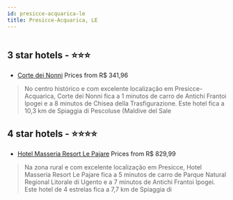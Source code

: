 ```yaml
---
id: presicce-acquarica-le
title: Presicce-Acquarica, LE
---
```


<center><img src="https://i.travelapi.com/hotels/5000000/4660000/4650800/4650720/6372167a_z.jpg" alt="" /></center>


##  3 star hotels - ⭐️⭐️⭐️

-    [Corte dei Nonni](https://www.hurb.com/br/aud/https://www.hurb.com/br/hotels/presicce-acquarica/corte-dei-nonni-HT-SFCS?cmp=18055) Prices from R$ 341,96
   > No centro histórico e com excelente localização em Presicce-Acquarica, Corte dei Nonni fica a 1 minutos de carro de Antichi Frantoi Ipogei e a 8 minutos de Chisea della Trasfigurazione.  Este hotel fica a 10,3 km de Spiaggia di Pescoluse (Maldive del Sale

##  4 star hotels - ⭐️⭐️⭐️⭐️

-    [Hotel Masseria Resort Le Pajare](https://www.hurb.com/br/aud/https://www.hurb.com/br/hotels/presicce-acquarica/hotel-masseria-resort-le-pajare-HT-FYYI?cmp=18055) Prices from R$ 829,99
   > Na zona rural e com excelente localização em Presicce, Hotel Masseria Resort Le Pajare fica a 5 minutos de carro de Parque Natural Regional Litorale di Ugento e a 7 minutos de Antichi Frantoi Ipogei.  Este hotel de 4 estrelas fica a 7,7 km de Spiaggia di 
